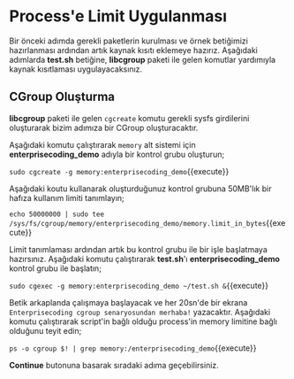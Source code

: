 # Process'e Limit Uygulanması

Bir önceki adımda gerekli paketlerin kurulması ve örnek betiğimizi hazırlanması ardından artık kaynak kısıtı eklemeye hazırız. Aşağıdaki adımlarda **test.sh** betiğine, **libcgroup** paketi ile gelen komutlar yardımıyla kaynak kısıtlaması uygulayacaksınız.

## CGroup Oluşturma

**libcgroup** paketi ile gelen `cgcreate` komutu gerekli sysfs girdilerini oluşturarak bizim adımıza bir CGroup oluşturacaktır.

Aşağıdaki komutu çalıştırarak `memory` alt sistemi için **enterprisecoding_demo** adıyla bir kontrol grubu oluşturun;

`sudo cgcreate -g memory:enterprisecoding_demo`{{execute}}

Aşağıdaki koutu kullanarak oluşturduğunuz kontrol grubuna 50MB'lık bir hafıza kullanım limiti tanımlayın;

`echo 50000000 | sudo tee /sys/fs/cgroup/memory/enterprisecoding_demo/memory.limit_in_bytes`{{execute}}

Limit tanımlaması ardından artık bu kontrol grubu ile bir işle başlatmaya hazırsınız. Aşağıdaki komutu çalıştırarak **test.sh**'ı **enterprisecoding_demo** kontrol grubu ile başlatın;

`sudo cgexec -g memory:enterprisecoding_demo ~/test.sh &`{{execute}}

Betik arkaplanda çalışmaya başlayacak ve her 20sn'de bir ekrana `Enterprisecoding cgroup senaryosundan merhaba!` yazacaktır. Aşağıdaki komutu çalıştırarak script'in bağlı olduğu process'in memory limitine bağlı olduğunu teyit edin;

`ps -o cgroup $! | grep memory:/enterprisecoding_demo`{{execute}}

**Continue** butonuna basarak sıradaki adıma geçebilirsiniz.
